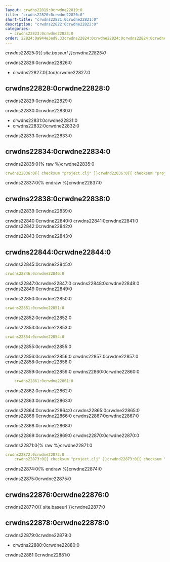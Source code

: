 ```yaml
---
layout: crwdns22819:0crwdne22819:0
title: "crwdns22820:0crwdne22820:0"
short-title: "crwdns22821:0crwdne22821:0"
description: "crwdns22822:0crwdne22822:0"
categories:
  - crwdns22823:0crwdne22823:0
order: 22824:0a944e3ed9.33crwdns22824:0crwdne22824:0crwdns22824:0crwdne22824:07603crwdns22824:0crwdne22824:0
---
```

*crwdns22825:0{{ site.baseurl }}crwdne22825:0*

crwdns22826:0crwdne22826:0

* crwdns22827:0{:toc}crwdne22827:0

## crwdns22828:0crwdne22828:0

crwdns22829:0crwdne22829:0

crwdns22830:0crwdne22830:0

* crwdns22831:0crwdne22831:0
* crwdns22832:0crwdne22832:0

crwdns22833:0crwdne22833:0

## crwdns22834:0crwdne22834:0

crwdns22835:0{% raw %}crwdne22835:0

```yaml
crwdns22836:0{{ checksum "project.clj" }}crwdnd22836:0{{ checksum "project.clj" }}crwdne22836:0     
```

crwdns22837:0{% endraw %}crwdne22837:0

## crwdns22838:0crwdne22838:0

crwdns22839:0crwdne22839:0

crwdns22840:0crwdne22840:0 crwdns22841:0crwdne22841:0 crwdns22842:0crwdne22842:0

crwdns22843:0crwdne22843:0

## crwdns22844:0crwdne22844:0

crwdns22845:0crwdne22845:0

```yaml
crwdns22846:0crwdne22846:0
```

crwdns22847:0crwdne22847:0 crwdns22848:0crwdne22848:0 crwdns22849:0crwdne22849:0

crwdns22850:0crwdne22850:0

```yaml
crwdns22851:0crwdne22851:0
```

crwdns22852:0crwdne22852:0

crwdns22853:0crwdne22853:0

```yaml
crwdns22854:0crwdne22854:0
```

crwdns22855:0crwdne22855:0

crwdns22856:0crwdne22856:0 crwdns22857:0crwdne22857:0 crwdns22858:0crwdne22858:0

crwdns22859:0crwdne22859:0 crwdns22860:0crwdne22860:0

```yaml
    crwdns22861:0crwdne22861:0
```

crwdns22862:0crwdne22862:0

crwdns22863:0crwdne22863:0

crwdns22864:0crwdne22864:0 crwdns22865:0crwdne22865:0 crwdns22866:0crwdne22866:0 crwdns22867:0crwdne22867:0

crwdns22868:0crwdne22868:0

crwdns22869:0crwdne22869:0 crwdns22870:0crwdne22870:0

crwdns22871:0{% raw %}crwdne22871:0

```yaml
crwdns22872:0crwdne22872:0
    crwdns22873:0{{ checksum "project.clj" }}crwdnd22873:0{{ checksum "project.clj" }}crwdne22873:0
```

crwdns22874:0{% endraw %}crwdne22874:0

crwdns22875:0crwdne22875:0

## crwdns22876:0crwdne22876:0

crwdns22877:0{{ site.baseurl }}crwdne22877:0

## crwdns22878:0crwdne22878:0

crwdns22879:0crwdne22879:0

* crwdns22880:0crwdne22880:0

crwdns22881:0crwdne22881:0